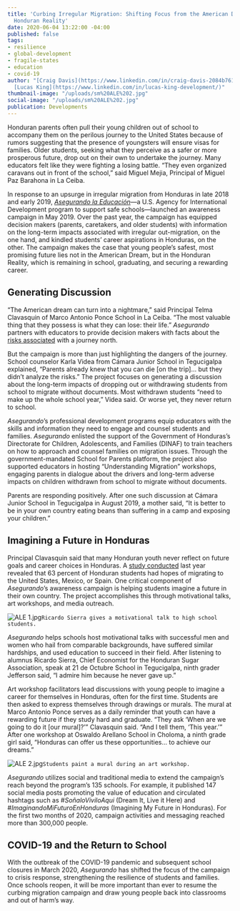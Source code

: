 ```yaml
---
title: 'Curbing Irregular Migration: Shifting Focus from the American Dream to the
  Honduran Reality'
date: 2020-06-04 13:22:00 -04:00
published: false
tags:
- resilience
- global-development
- fragile-states
- education
- covid-19
author: "[Craig Davis](https://www.linkedin.com/in/craig-davis-2084b761/), PhD., and
  [Lucas King](https://www.linkedin.com/in/lucas-king-development/)"
thumbnail-image: "/uploads/sm%20ALE%202.jpg"
social-image: "/uploads/sm%20ALE%202.jpg"
publication: Developments
---
```


Honduran parents often pull their young children out of school to accompany them on the perilous journey to the United States because of rumors suggesting that the presence of youngsters will ensure visas for families. Older students, seeking what they perceive as a safer or more prosperous future, drop out on their own to undertake the journey. Many educators felt like they were fighting a losing battle. “They even organized caravans out in front of the school,” said Miguel Mejia, Principal of Miguel Paz Barahona in La Ceiba. 

In response to an upsurge in irregular migration from Honduras in late 2018 and early 2019, *[Asegurando la Educación](https://www.dai.com/our-work/projects/honduras-securing-education)*—a U.S. Agency for International Development program to support safe schools—launched an awareness campaign in May 2019. Over the past year, the campaign has equipped decision makers (parents, caretakers, and older students) with information on the long-term impacts associated with irregular out-migration, on the one hand, and kindled students’ career aspirations in Honduras, on the other. The campaign makes the case that young people’s safest, most promising future lies not in the American Dream, but in the Honduran Reality, which is remaining in school, graduating, and securing a rewarding career.






## Generating Discussion

“The American dream can turn into a nightmare,” said Principal Telma Clavasquin of Marco Antonio Ponce School in La Ceiba. “The most valuable thing that they possess is what they can lose: their life.” *Asegurando* partners with educators to provide decision makers with facts about the [risks associated](https://www.lawg.org/yetanothervictimoftheamericandream/) with a journey north. 

But the campaign is more than just highlighting the dangers of the journey. School counselor Karla Videa from Cámara Junior School in Tegucigalpa explained, “Parents already knew that you can die [on the trip]… but they didn’t analyze the risks.” The project focuses on generating a discussion about the long-term impacts of dropping out or withdrawing students from school to migrate without documents. Most withdrawn students “need to make up the whole school year,” Videa said. Or worse yet, they never return to school. 

*Asegurando*’s professional development programs equip educators with the skills and information they need to engage and counsel students and families. *Asegurando* enlisted the support of the Government of Honduras’s Directorate for Children, Adolescents, and Families (DINAF) to train teachers on how to approach and counsel families on migration issues. Through the government-mandated School for Parents platform, the project also supported educators in hosting “Understanding Migration” workshops, engaging parents in dialogue about the drivers and long-term adverse impacts on children withdrawn from school to migrate without documents. 

Parents are responding positively. After one such discussion at Cámara Junior School in Tegucigalpa in August 2019, a mother said, “It is better to be in your own country eating beans than suffering in a camp and exposing your children.” 

## Imagining a Future in Honduras 

Principal Clavasquin said that many Honduran youth never reflect on future goals and career choices in Honduras. A [study conducted](https://presencia.unah.edu.hn/noticias/el-63-de-los-estudiantes-de-ultimo-ano-de-colegio-contempla-migrar-tras-graduarse/) last year revealed that 63 percent of Honduran students had hopes of migrating to the United States, Mexico, or Spain. One critical component of *Asegurando*’s awareness campaign is helping students imagine a future in their own country. The project accomplishes this through motivational talks, art workshops, and media outreach. 

![ALE 1.jpg](/uploads/ALE%201.jpg)`Ricardo Sierra gives a motivational talk to high school students.` 

*Asegurando* helps schools host motivational talks with successful men and women who hail from comparable backgrounds, have suffered similar hardships, and used education to succeed in their field. After listening to alumnus Ricardo Sierra, Chief Economist for the Honduran Sugar Association, speak at 21 de Octubre School in Tegucigalpa, ninth grader Jefferson said, “I admire him because he never gave up.” 

Art workshop facilitators lead discussions with young people to imagine a career for themselves in Honduras, often for the first time. Students are then asked to express themselves through drawings or murals. The mural at Marco Antonio Ponce serves as a daily reminder that youth can have a rewarding future if they study hard and graduate. “They ask ‘When are we going to do it [our mural]?’” Clavasquin said. “And I tell them, ‘This year.’” After one workshop at Oswaldo Arellano School in Choloma, a ninth grade girl said, “Honduras can offer us these opportunities… to achieve our dreams.” 

![ALE 2.jpg](/uploads/ALE%202.jpg)`Students paint a mural during an art workshop.`

*Asegurando* utilizes social and traditional media to extend the campaign’s reach beyond the program’s 135 schools. For example, it published 147 social media posts promoting the value of education and circulated hashtags such as #*SoñaloViviloAqui* (Dream It, Live it Here) and #*ImaginandoMiFuturoEnHonduras* (Imagining My Future in Honduras). For the first two months of 2020, campaign activities and messaging reached more than 300,000 people.

## COVID-19 and the Return to School

With the outbreak of the COVID-19 pandemic and subsequent school closures in March 2020, *Asegurando* has shifted the focus of the campaign to crisis response, strengthening the resilience of students and families. Once schools reopen, it will be more important than ever to resume the curbing migration campaign and draw young people back into classrooms and out of harm’s way. 